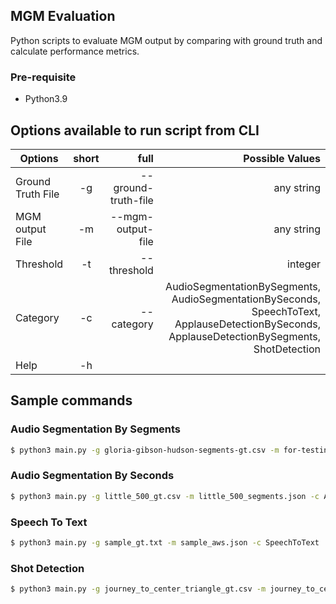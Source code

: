 ## MGM Evaluation

Python scripts to evaluate MGM output by comparing with ground truth and calculate performance metrics.

### Pre-requisite 
- Python3.9

## Options available to run script from CLI

| Options   |      short      |  full | Possible Values |
|----------|:-------------:|------:|------:|
| Ground Truth File |  -g | --ground-truth-file | any string |
| MGM output File |  -m | --mgm-output-file | any string |
| Threshold |  -t | --threshold | integer |
| Category |  -c | --category | AudioSegmentationBySegments, AudioSegmentationBySeconds, SpeechToText, ApplauseDetectionBySeconds, ApplauseDetectionBySegments, ShotDetection |
| Help |  -h | | |

## Sample commands

### Audio Segmentation By Segments
```bash
$ python3 main.py -g gloria-gibson-hudson-segments-gt.csv -m for-testing-gloria-gibson-hudson-segments.json -t 2 -c AudioSegmentationBySegments
```

### Audio Segmentation By Seconds
```bash
$ python3 main.py -g little_500_gt.csv -m little_500_segments.json -c AudioSegmentationBySeconds
```

### Speech To Text
```bash
$ python3 main.py -g sample_gt.txt -m sample_aws.json -c SpeechToText
```

### Shot Detection
```bash
$ python3 main.py -g journey_to_center_triangle_gt.csv -m journey_to_center_triangle_azure.json -c ShotDetection -t 3
```